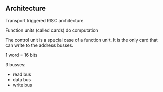 ## Architecture
Transport triggered RISC architecture.

Function units (called cards) do computation

The control unit is a special case of a function unit. It is the only card that can write to the address busses.

1 word = 16 bits

3 busses:
- read bus
- data bus
- write bus
